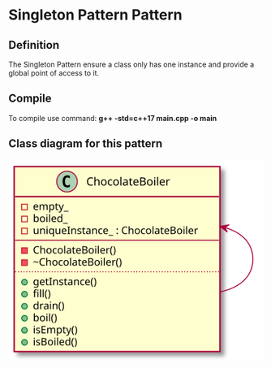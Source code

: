 # Singleton Pattern Pattern

## Definition

The Singleton Pattern ensure a class only has one instance and provide a global point of access to it.

## Compile

To compile use command: **g++ -std=c++17 main.cpp -o main**

## Class diagram for this pattern
![Alt text](./singleton.svg)
